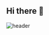 ## Hi there 👋

![header](https://capsule-render.vercel.app/api?type=wave&color=auto&height=300&section=header&text=Langha%20kim&fontSize=90)
